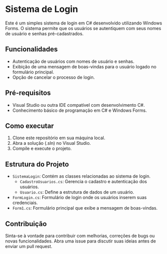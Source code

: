 # Sistema de Login

Este é um simples sistema de login em C# desenvolvido utilizando Windows Forms. O sistema permite que os usuários se autentiquem com seus nomes de usuário e senhas pré-cadastrados.

## Funcionalidades

- Autenticação de usuários com nomes de usuário e senhas.
- Exibição de uma mensagem de boas-vindas para o usuário logado no formulário principal.
- Opção de cancelar o processo de login.

## Pré-requisitos

- Visual Studio ou outra IDE compatível com desenvolvimento C#.
- Conhecimento básico de programação em C# e Windows Forms.

## Como executar

1. Clone este repositório em sua máquina local.
2. Abra a solução (.sln) no Visual Studio.
3. Compile e execute o projeto.

## Estrutura do Projeto

- `SistemaLogin`: Contém as classes relacionadas ao sistema de login.
  - `CadastroUsuarios.cs`: Gerencia o cadastro e autenticação dos usuários.
  - `Usuario.cs`: Define a estrutura de dados de um usuário.
- `FormLogin.cs`: Formulário de login onde os usuários inserem suas credenciais.
- `Form1.cs`: Formulário principal que exibe a mensagem de boas-vindas.
  
## Contribuição

Sinta-se à vontade para contribuir com melhorias, correções de bugs ou novas funcionalidades. Abra uma issue para discutir suas ideias antes de enviar um pull request.

